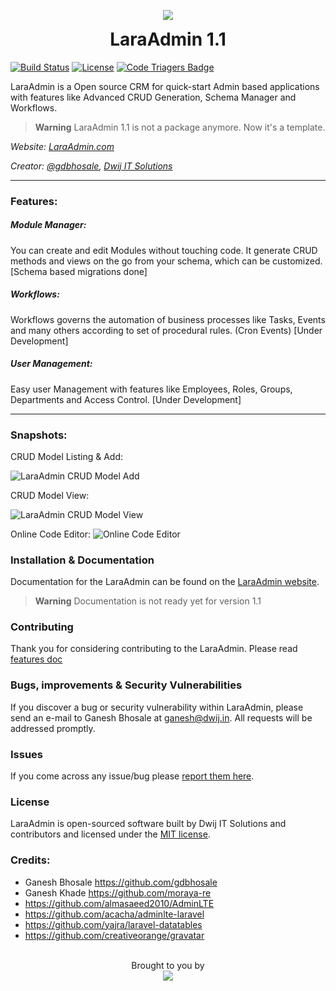 <p align="center">
  <img src="https://laraadmin.com/img/laraadmin-256.png">
  <h1 align="center" style="margin-top:5px;">LaraAdmin 1.1</h1>
</p>

[![Build Status](https://travis-ci.org/dwijitsolutions/laraadmin.svg?branch=master)](https://travis-ci.org/dwijitsolutions/laraadmin)
[![License](https://poser.pugx.org/dwij/laraadmin/license.svg)](https://packagist.org/packages/dwij/laraadmin)
[![Code Triagers Badge](https://www.codetriage.com/dwijitsolutions/laraadmin/badges/users.svg)](https://www.codetriage.com/dwijitsolutions/laraadmin)

LaraAdmin is a Open source CRM for quick-start Admin based applications with features like Advanced CRUD Generation, Schema Manager and Workflows.

> **Warning**
> LaraAdmin 1.1 is not a package anymore.
> Now it's a template.

*Website: [LaraAdmin.com](https://laraadmin.com)*

*Creator: [@gdbhosale](https://github.com/gdbhosale), [Dwij IT Solutions](https://github.com/dwijitsolutions)*

--------

### Features:
##### Module Manager:
You can create and edit Modules without touching code. It generate CRUD methods and views on the go from your schema, which can be customized. [Schema based migrations done]

##### Workflows:
Workflows governs the automation of business processes like Tasks, Events and many others according to set of procedural rules. (Cron Events) [Under Development]

##### User Management:
Easy user Management with features like Employees, Roles, Groups, Departments and Access Control. [Under Development]

--------

### Snapshots:

CRUD Model Listing & Add:

![LaraAdmin CRUD Model Add](https://laraadmin.com/img/laraadmin/laraadmin-row-listing-add.jpg)

CRUD Model View:

![LaraAdmin CRUD Model View](https://laraadmin.com/img/laraadmin/laraadmin-row-view.jpg)

Online Code Editor:
![Online Code Editor](https://laraadmin.com/img/laraadmin/laraadmin-online-code-editor.jpg)

### Installation & Documentation

Documentation for the LaraAdmin can be found on the [LaraAdmin website](https://laraadmin.com/docs/1.1).
> **Warning**
> Documentation is not ready yet for version 1.1

### Contributing

Thank you for considering contributing to the LaraAdmin. Please read [features doc](https://laraadmin.com/devdoc-features)

### Bugs, improvements & Security Vulnerabilities

If you discover a bug or security vulnerability within LaraAdmin, please send an e-mail to Ganesh Bhosale at ganesh@dwij.in. All requests will be addressed promptly.

### Issues

If you come across any issue/bug please [report them here](https://github.com/dwijitsolutions/laraadmin/issues).

### License

LaraAdmin is open-sourced software built by Dwij IT Solutions and contributors and licensed under the [MIT license](https://opensource.org/licenses/MIT).

### Credits:
- Ganesh Bhosale https://github.com/gdbhosale
- Ganesh Khade https://github.com/moraya-re
- https://github.com/almasaeed2010/AdminLTE
- https://github.com/acacha/adminlte-laravel
- https://github.com/yajra/laravel-datatables
- https://github.com/creativeorange/gravatar

<p align="center">
  <br>
  Brought to you by<br>
  <a href="https://dwijitsolutions.com">
  <img src="https://dwijitsolutions.com/wp-content/uploads/2016/01/dwij-it-solutions.png">
  </a>
</p>
